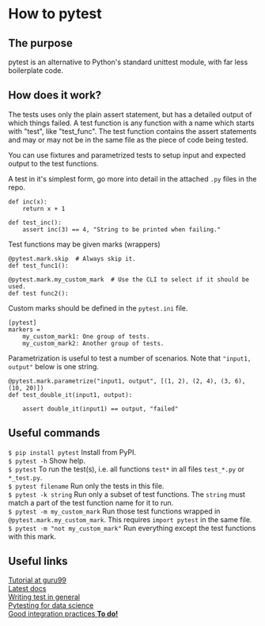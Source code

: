 # How to pytest

## The purpose
pytest is an alternative to Python's standard unittest module, with far less boilerplate code.

## How does it work?
The tests uses only the plain assert statement, but has a detailed output of which things failed. A test function is any function with a name which starts with "test", like "test_func". The test function contains the assert statements and may or may not be in the same file as the piece of code being tested.

You can use fixtures and parametrized tests to setup input and expected output to the test functions.

A test in it's simplest form, go more into detail in the attached `.py` files in the repo.
```
def inc(x):
    return x + 1

def test_inc():
    assert inc(3) == 4, "String to be printed when failing."
```
Test functions may be given marks (wrappers)
```
@pytest.mark.skip  # Always skip it.
def test_func1():

@pytest.mark.my_custom_mark  # Use the CLI to select if it should be used.
def test func2():
```
Custom marks should be defined in the `pytest.ini` file.
```
[pytest]
markers =
    my_custom_mark1: One group of tests.
    my_custom_mark2: Another group of tests.
```

Parametrization is useful to test a number of scenarios. Note that `"input1, output"` below is one string.
```
@pytest.mark.parametrize("input1, output", [(1, 2), (2, 4), (3, 6), (10, 20)])
def test_double_it(input1, output):

    assert double_it(input1) == output, "failed"
```

## Useful commands
`$ pip install pytest` Install from PyPI. <br/>
`$ pytest -h` Show help.<br/>
`$ pytest` To run the test(s), i.e. all functions `test*` in all files `test_*.py` or `*_test.py`. <br/>
`$ pytest filename` Run only the tests in this file.<br/>
`$ pytest -k string` Run only a subset of test functions. The `string` must match a part of the test function name for it to run.<br/>
`$ pytest -m my_custom_mark` Run those test functions wrapped in `@pytest.mark.my_custom_mark`. This requires `import pytest` in the same file.<br/>
`$ pytest -m "not my_custom_mark"` Run everything except the test functions with this mark.<br/>

## Useful links
[Tutorial at guru99](https://www.guru99.com/pytest-tutorial.html)<br/>
[Latest docs](https://docs.pytest.org/en/latest/)<br/>
[Writing test in general](https://docs.python-guide.org/writing/tests/)<br/>
[Pytesting for data science](https://towardsdatascience.com/unit-testing-for-data-scientists-dc5e0cd397fb?source=emailShare-4bc2cf6e09a0-1600340162&_branch_match_id=804235815812269298)<br/>
[Good integration practices **To do!**](https://docs.pytest.org/en/stable/goodpractices.html)<br/>
